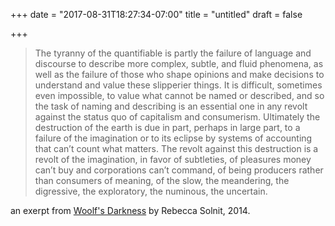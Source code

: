 +++
date = "2017-08-31T18:27:34-07:00"
title = "untitled"
draft = false

+++

> The tyranny of the quantifiable is partly the failure of language and discourse
to describe more complex, subtle, and fluid phenomena, as well as the failure
of those who shape opinions and make decisions to understand and value these
slipperier things. It is difficult, sometimes even impossible, to value what
cannot be named or described, and so the task of naming and describing is an
essential one in any revolt against the status quo of capitalism and
consumerism. Ultimately the destruction of the earth is due in part, perhaps in
large part, to a failure of the imagination or to its eclipse by systems of
accounting that can’t count what matters. The revolt against this destruction
is a revolt of the imagination, in favor of subtleties, of pleasures money
can’t buy and corporations can’t command, of being producers rather than
consumers of meaning, of the slow, the meandering, the digressive, the
exploratory, the numinous, the uncertain.

an exerpt from [Woolf's Darkness](http://www.newyorker.com/books/page-turner/woolfs-darkness-embracing-the-inexplicable) by Rebecca Solnit, 2014. 

